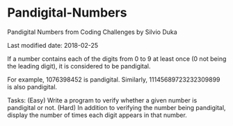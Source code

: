 # Pandigital-Numbers
Pandigital Numbers from Coding Challenges by Silvio Duka

Last modified date: 2018-02-25 

If a number contains each of the digits from 0 to 9 at least once (0 not being the leading digit), it is considered to be pandigital. 

For example, 1076398452 is pandigital. 
Similarly, 11145689723232309899 is also pandigital. 

Tasks: 
(Easy) Write a program to verify whether a given number is pandigital or not. 
(Hard) In addition to verifying the number being pandigital, display the number of times each digit appears in that number.
